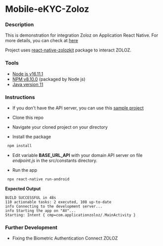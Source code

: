 # Mobile-eKYC-Zoloz

### Description
This is demonstration for integration Zoloz on Application React Native. For more details, you can check at [here](https://docs.zoloz.com/zoloz/saas/integration/grv4bb)

Project uses [react-native-zolozkit](https://www.npmjs.com/package/react-native-zolozkit) package to interact ZOLOZ.

### Tools
* [Node js v16.11.1](https://nodejs.org/)
* [NPM v8.10.0](https://www.npmjs.com/) (packaged by Node js)
* [Java version 11](https://openjdk.org/projects/jdk/11/)

### Instructions

* If you don't have the API server, you can use this [sample project](https://github.com/Patrix2001/Web-eKYC-Zoloz)

* Clone this repo

* Navigate your cloned project on your directory

* Install the package

```bash
 npm install
```

* Edit variable **BASE_URL_API** with your domain API server on file *endpoint.js* in the src/constants directory.

* Run the app

```bash
 npx react-native run-android
```

**Expected Output**

```console
BUILD SUCCESSFUL in 48s
110 actionable tasks: 2 executed, 108 up-to-date
info Connecting to the development server...
info Starting the app on "AV"...
Starting: Intent { cmp=com.applicationzoloz/.MainActivity }
```

### Further Development

* Fixing the Biometric Authentication Connect ZOLOZ
